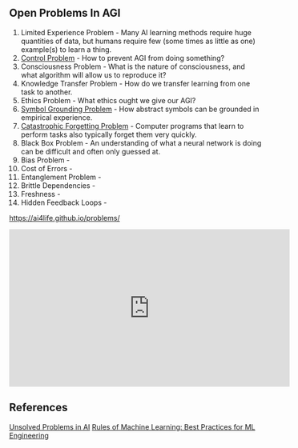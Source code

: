 ## Open Problems In AGI

1. Limited Experience Problem - Many AI learning methods require huge quantities of data, but humans require few (some times as little as one) example(s) to learn a thing.
2. [Control Problem](https://en.wikipedia.org/wiki/AI_control_problem) - How to prevent AGI from doing something?
3. Consciousness Problem - What is the nature of consciousness, and what algorithm will allow us to reproduce it?
4. Knowledge Transfer Problem - How do we transfer learning from one task to another.
5. Ethics Problem - What ethics ought we give our AGI?
6. [Symbol Grounding Problem](https://en.wikipedia.org/wiki/Symbol_grounding_problem) - How abstract symbols can be grounded in empirical experience.
7. [Catastrophic Forgetting Problem](https://en.wikipedia.org/wiki/Catastrophic_interference) - Computer programs that learn to perform tasks also typically forget them very quickly.
8. Black Box Problem - An understanding of what a neural network is doing can be difficult and often only guessed at.
9. Bias Problem  - 
10. Cost of Errors - 
11. Entanglement Problem - 
12. Brittle Dependencies - 
13. Freshness - 
14. Hidden Feedback Loops - 

https://ai4life.github.io/problems/

<iframe width="560" height="315" src="https://www.youtube.com/embed/dQw4w9WgXcQ" frameborder="0" allow="autoplay; encrypted-media" allowfullscreen></iframe>

## References
[Unsolved Problems in AI](https://medium.com/ai-roadmap-institute/unsolved-problems-in-ai-38f4ce18921d)
[Rules of Machine Learning: Best Practices for ML Engineering](http://martin.zinkevich.org/rules_of_ml/rules_of_ml.pdf)
